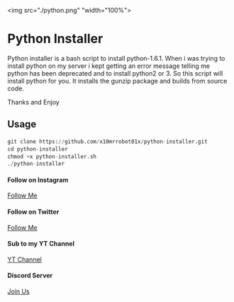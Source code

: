 <img src="./python.png" "width="100%">

# Python Installer

Python installer is a bash script to install python-1.6.1. When i was trying to install python on my server
i kept getting an error message telling me python has been deprecated and to install python2 or 3. So this
script will install python for you. It installs the gunzip package and builds from source code.

Thanks and Enjoy

## Usage
```python
git clone https://github.com/x10mrrobot01x/python-installer.git
cd python-installer
chmod +x python-installer.sh
./python-installer
```

#### Follow on Instagram
[Follow Me](https://www.instagram.com/xmrrobotx1/)
#### Follow on Twitter
[Follow Me](https://twitter.com/MrRobot38159405)
#### Sub to my YT Channel
[YT Channel](https://www.youtube.com/channel/UC4m514Ek47PsffUuTrrakTA?view_as=subscriber)
#### Discord Server
[Join Us](https://discord.gg/YXHyZ28)
